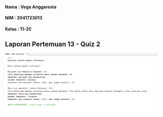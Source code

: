 
#### Nama	: Vega Anggaresta
#### NIM    : 2041723013
#### Kelas	: TI-2C

## Laporan Pertemuan 13 - Quiz 2
 
 <img src="image/Hasil.png">
